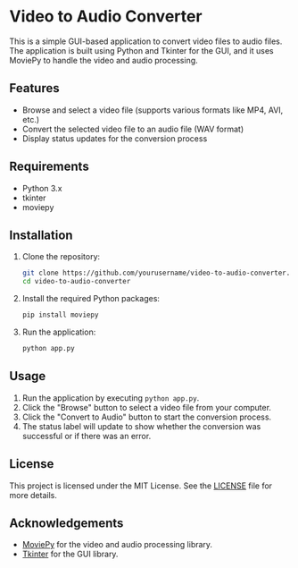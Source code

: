 # Video to Audio Converter

This is a simple GUI-based application to convert video files to audio files. The application is built using Python and Tkinter for the GUI, and it uses MoviePy to handle the video and audio processing.

## Features

- Browse and select a video file (supports various formats like MP4, AVI, etc.)
- Convert the selected video file to an audio file (WAV format)
- Display status updates for the conversion process

## Requirements

- Python 3.x
- tkinter
- moviepy

## Installation

1. Clone the repository:
    ```bash
    git clone https://github.com/yourusername/video-to-audio-converter.git
    cd video-to-audio-converter
    ```

2. Install the required Python packages:
    ```bash
    pip install moviepy
    ```

3. Run the application:
    ```bash
    python app.py
    ```

## Usage

1. Run the application by executing `python app.py`.
2. Click the "Browse" button to select a video file from your computer.
3. Click the "Convert to Audio" button to start the conversion process.
4. The status label will update to show whether the conversion was successful or if there was an error.

## License

This project is licensed under the MIT License. See the [LICENSE](LICENSE) file for more details.

## Acknowledgements

- [MoviePy](https://zulko.github.io/moviepy/) for the video and audio processing library.
- [Tkinter](https://docs.python.org/3/library/tkinter.html) for the GUI library.
